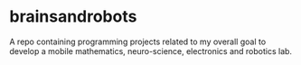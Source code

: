 # brainsandrobots
A repo containing programming projects related to my overall goal to develop a mobile mathematics, neuro-science, electronics and robotics lab.
